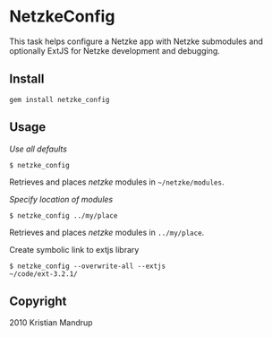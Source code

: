 # NetzkeConfig

This task helps configure a Netzke app with Netzke submodules and optionally ExtJS for Netzke development and debugging.
  
## Install ## 

<code>gem install netzke_config</code>

## Usage ## 

*Use all defaults*

<code>$ netzke_config</code>

Retrieves and places *netzke* modules in <code>~/netzke/modules</code>.

*Specify location of modules*

<code>$ netzke_config ../my/place</code>

Retrieves and places *netzke* modules in <code>../my/place</code>.

Create symbolic link to extjs library

<code>$ netzke_config --overwrite-all --extjs ~/code/ext-3.2.1/</code>

## Copyright ##

2010 Kristian Mandrup

